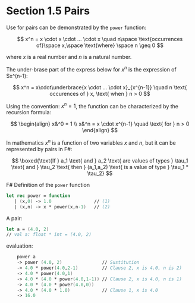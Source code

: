 ﻿# Section 1.5 Pairs

Use for pairs can be demonstrated by the `power` function:

$$
x^n = x \cdot x \cdot ... \cdot x \quad n\space \text{occurrences of}\space x,\space \text{where} \space n \geq 0
$$

where $x$ is a real number and $n$ is a natural number.

The under-brase part of the express below for $x^n$ is the expression of $x^(n-1):

$$
x^n = x\cdot\underbrace{x \cdot ... \cdot x}_{x^{n-1}} \quad n \text{ occurences of } x, \text{ when } n > 0
$$

Using the convention: $x^n=1$, the function can be characterized by the recursion formula:

$$
\begin{align}
x&^0 = 1 \\
x&^n = x \cdot x^{n-1} \quad \text{ for } n > 0
\end{align}
$$

In mathematics $x^n$ is a function of two variables $x$ and $n$, but it can be represented by pairs in F#:

$$
\boxed{\text{If } a_1 \text{ and } a_2 \text{ are values of types } \tau_1 \text{ and } \tau_2 \text{ then } (a_1,a_2) \text{ is a value of type } \tau_1 * \tau_2}
$$

F# Definition of the `power` function

```fsharp
let rec power = function
   | (x,0) -> 1.0                // (1)
   | (x,n) -> x * power(x,n-1)   // (2)
```

A pair:

```fsharp
let a = (4.0, 2)
// val a: float * int = (4.0, 2)
```

evaluation:

```fsharp
    power a
    -> power (4.0, 2)               // Sustitution
    -> 4.0 * power(4.0,2-1)         // Clause 2, x is 4.0, n is 2)
    -> 4.0 * power(4.0,1)
    -> 4.0 * (4.0 * power(4.0,1-1)) // Clause 2, x is 4.0, n is 1)
    -> 4.0 * (4.0 * power(4.0,0))
    -> 4.0 * (4.0 * 1.0)            // Clause 1, x is 4.0
    -> 16.0
```
